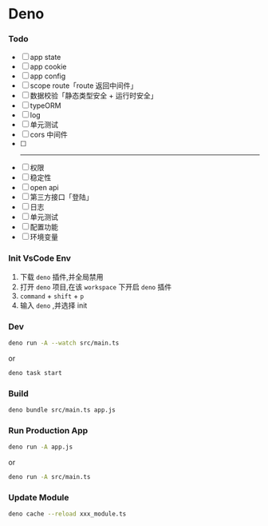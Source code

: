 # Deno

### Todo

- [ ] app state
- [ ] app cookie
- [ ] app config
- [ ] scope route「route 返回中间件」
- [ ] 数据校验「静态类型安全 + 运行时安全」
- [ ] typeORM
- [ ] log
- [ ] 单元测试
- [ ] cors 中间件
- [ ] ***
- [ ] 权限
- [ ] 稳定性
- [ ] open api
- [ ] 第三方接口「登陆」
- [ ] 日志
- [ ] 单元测试
- [ ] 配置功能
- [ ] 环境变量

### Init VsCode Env

1. 下载 `deno` 插件,并全局禁用
2. 打开 `deno` 项目,在该 `workspace` 下开启 `deno` 插件
3. `command` + `shift` + `p`
4. 输入 `deno` ,并选择 init

### Dev

```bash
deno run -A --watch src/main.ts
```

or

```bash
deno task start
```

### Build

```bash
deno bundle src/main.ts app.js
```

### Run Production App

```bash
deno run -A app.js
```

or

```bash
deno run -A src/main.ts
```

### Update Module

```bash
deno cache --reload xxx_module.ts
```
